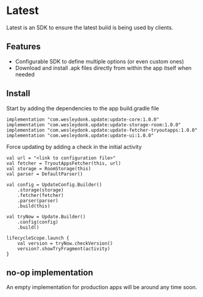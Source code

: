 # Latest

Latest is an SDK to ensure the latest build is being used by clients.

## Features

- Configurable SDK to define multiple options (or even custom ones)
- Download and install .apk files directly from within the app itself when needed

## Install

Start by adding the dependencies to the app build.gradle file
```
implementation "com.wesleydonk.update:update-core:1.0.0"
implementation "com.wesleydonk.update:update-storage-room:1.0.0"
implementation "com.wesleydonk.update:update-fetcher-tryoutapps:1.0.0"
implementation "com.wesleydonk.update:update-ui:1.0.0"
```

Force updating by adding a check in the initial activity
```
val url = "<link to configuration file>"
val fetcher = TryoutAppsFetcher(this, url)
val storage = RoomStorage(this)
val parser = DefaultParser()

val config = UpdateConfig.Builder()
    .storage(storage)
    .fetcher(fetcher)
    .parser(parser)
    .build(this)

val tryNow = Update.Builder()
    .config(config)
    .build()

lifecycleScope.launch {
    val version = tryNow.checkVersion()
    version?.showTryFragment(activity)
}
```

## no-op implementation

An empty implementation for production apps will be around any time soon.